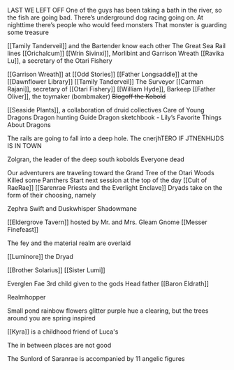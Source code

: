 LAST WE LEFT OFF
One of the guys has been taking a bath in the river, so the fish are going bad.
There’s underground dog racing going on.
At nighttime there’s people who would feed monsters
That monster is guarding some treasure

  

[[Tamily Tanderveil]] and the Bartender know each other
The Great Sea Rail lines
[[Orichalcum]]
[[Wrin Sivinxi]],
Morlibint and Garrison Wreath
[[Ravika Lu]], a secretary of the Otari Fishery

  
  
  
  
  
  

[[Garrison Wreath]] at [[Odd Stories]]
[[Father Longsaddle]] at the [[Dawnflower Library]]
[[Tamily Tanderveil]]
The Surveyor
[[Carman Rajani]], secretary of [[Otari Fishery]]
[[William Hyde]], Barkeep
[[Father Oliver]], the toymaker (bombmaker)
~~Blogoff the Kobold~~

  

[[Seaside Plants]], a collaboration of druid collectives
Care of Young Dragons
Dragon hunting Guide
Dragon sketchbook - Lily’s Favorite Things About Dragons

  

The rails are going to fall into a deep hole.
The cnerjhTERO IF JTNENHIJDS IS IN TOWN

Zolgran, the leader of the deep south kobolds
Everyone dead

  

Our adventurers are traveling toward the Grand Tree of the Otari Woods
Killed some Panthers
Start next session at the top of the day
[[Cult of RaeRae]]
[[Sarenrae Priests and the Everlight Enclave]]
Dryads take on the form of their choosing, namely 

Zephra Swift and Duskwhisper Shadowmane

[[Eldergrove Tavern]] hosted by Mr. and Mrs. Gleam
Gnome [[Messer Finefeast]]
  

The fey and the material realm are overlaid

[[Luminore]] the Dryad

[[Brother Solarius]]
[[Sister Lumi]]

Everglen Fae
3rd child given to the gods
Head father [[Baron Eldrath]]

Realmhopper

Small pond rainbow flowers glitter purple hue a clearing, but the trees around you are spring inspired

[[Kyra]] is a childhood friend of Luca's

The in between places are not good

The Sunlord of Saranrae is accompanied by 11 angelic figures